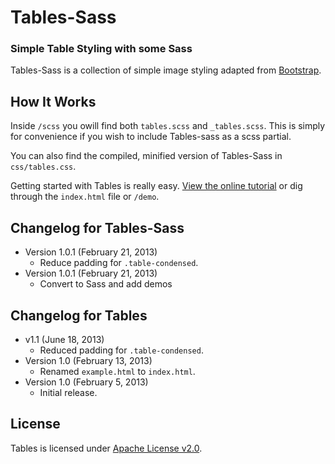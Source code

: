 # Tables-Sass
### Simple Table Styling with some Sass

Tables-Sass is a collection of simple image styling adapted from [Bootstrap](http://getbootstrap.com).

## How It Works

Inside `/scss` you owill find both `tables.scss` and `_tables.scss`. This is simply for convenience if you wish to include Tables-sass as a scss partial.

You can also find the compiled, minified version of Tables-Sass in `css/tables.css`.

Getting started with Tables is really easy. [View the online tutorial](http://jwebcat.github.com/tables-sass/) or dig through the `index.html` file or `/demo`.

## Changelog for Tables-Sass
* Version 1.0.1 (February 21, 2013)
  * Reduce padding for `.table-condensed`.
* Version 1.0.1 (February 21, 2013)
  * Convert to Sass and add demos

## Changelog for Tables
* v1.1 (June 18, 2013)
  * Reduced padding for `.table-condensed`.
* Version 1.0 (February 13, 2013)
  * Renamed `example.html` to `index.html`.
* Version 1.0 (February 5, 2013)
  * Initial release.

## License
Tables is licensed under [Apache License v2.0](http://www.apache.org/licenses/LICENSE-2.0).
